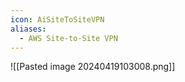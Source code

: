 ```yaml
---
icon: AiSiteToSiteVPN
aliases:
  - AWS Site-to-Site VPN
---
```

![[Pasted image 20240419103008.png]]


